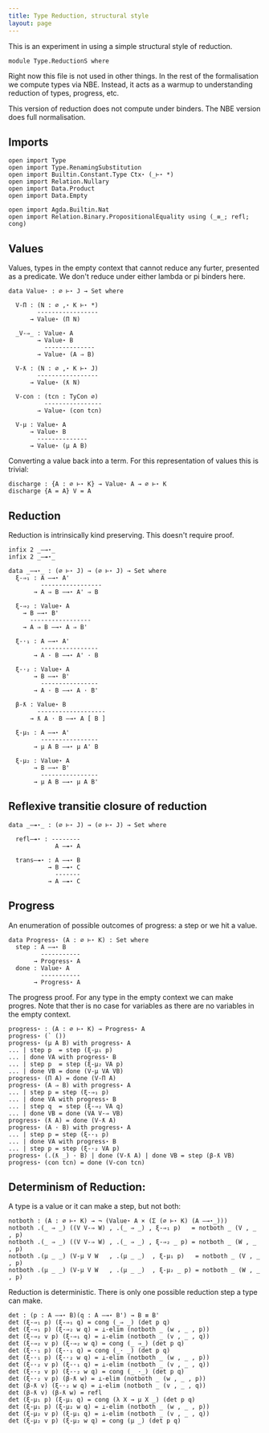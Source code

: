 ```yaml
---
title: Type Reduction, structural style
layout: page
---
```


This is an experiment in using a simple structural style of reduction.

```
module Type.ReductionS where
```

Right now this file is not used in other things. In the rest of the
formalisation we compute types via NBE. Instead, it acts as a warmup
to understanding reduction of types, progress, etc.

This version of reduction does not compute under binders. The NBE
version does full normalisation.

## Imports

```
open import Type
open import Type.RenamingSubstitution
open import Builtin.Constant.Type Ctx⋆ (_⊢⋆ *)
open import Relation.Nullary
open import Data.Product
open import Data.Empty

open import Agda.Builtin.Nat
open import Relation.Binary.PropositionalEquality using (_≡_; refl; cong)
```

## Values

Values, types in the empty context that cannot reduce any furter,
presented as a predicate. We don't reduce under either lambda or pi
binders here.

```
data Value⋆ : ∅ ⊢⋆ J → Set where

  V-Π : (N : ∅ ,⋆ K ⊢⋆ *)
        -----------------
      → Value⋆ (Π N)

  _V-⇒_ : Value⋆ A
        → Value⋆ B
          --------------
        → Value⋆ (A ⇒ B)

  V-ƛ : (N : ∅ ,⋆ K ⊢⋆ J)
        -----------------
      → Value⋆ (ƛ N)

  V-con : (tcn : TyCon ∅)
          ----------------
        → Value⋆ (con tcn)

  V-μ : Value⋆ A
      → Value⋆ B
        --------------
      → Value⋆ (μ A B)
```

Converting a value back into a term. For this representation of values
this is trivial:

```
discharge : {A : ∅ ⊢⋆ K} → Value⋆ A → ∅ ⊢⋆ K
discharge {A = A} V = A
```

## Reduction

Reduction is intrinsically kind preserving. This doesn't require proof.

```
infix 2 _—→⋆_
infix 2 _—↠⋆_

data _—→⋆_ : (∅ ⊢⋆ J) → (∅ ⊢⋆ J) → Set where
  ξ-⇒₁ : A —→⋆ A'
         -----------------
       → A ⇒ B —→⋆ A' ⇒ B

  ξ-⇒₂ : Value⋆ A
    → B —→⋆ B'
      -----------------
    → A ⇒ B —→⋆ A ⇒ B'

  ξ-·₁ : A —→⋆ A'
         ----------------
       → A · B —→⋆ A' · B

  ξ-·₂ : Value⋆ A
       → B —→⋆ B'
         ----------------
       → A · B —→⋆ A · B'

  β-ƛ : Value⋆ B
        -------------------
      → ƛ A · B —→⋆ A [ B ]

  ξ-μ₁ : A —→⋆ A'
         ----------------
       → μ A B —→⋆ μ A' B

  ξ-μ₂ : Value⋆ A
       → B —→⋆ B'
         ----------------
       → μ A B —→⋆ μ A B'
```

## Reflexive transitie closure of reduction

```
data _—↠⋆_ : (∅ ⊢⋆ J) → (∅ ⊢⋆ J) → Set where

  refl—↠⋆ : --------
             A —↠⋆ A

  trans—↠⋆ : A —→⋆ B
           → B —↠⋆ C
             -------
           → A —↠⋆ C
```

## Progress

An enumeration of possible outcomes of progress: a step or we hit a value.

```
data Progress⋆ (A : ∅ ⊢⋆ K) : Set where
  step : A —→⋆ B
         -----------
       → Progress⋆ A
  done : Value⋆ A
         -----------
       → Progress⋆ A
```

The progress proof. For any type in the empty context we can make
progres. Note that ther is no case for variables as there are no
variables in the empty context.

```
progress⋆ : (A : ∅ ⊢⋆ K) → Progress⋆ A
progress⋆ (` ())
progress⋆ (μ A B) with progress⋆ A
... | step p  = step (ξ-μ₁ p)
... | done VA with progress⋆ B
... | step p  = step (ξ-μ₂ VA p)
... | done VB = done (V-μ VA VB)
progress⋆ (Π A) = done (V-Π A)
progress⋆ (A ⇒ B) with progress⋆ A
... | step p = step (ξ-⇒₁ p)
... | done VA with progress⋆ B
... | step q  = step (ξ-⇒₂ VA q)
... | done VB = done (VA V-⇒ VB)
progress⋆ (ƛ A) = done (V-ƛ A)
progress⋆ (A · B) with progress⋆ A
... | step p = step (ξ-·₁ p)
... | done VA with progress⋆ B
... | step p = step (ξ-·₂ VA p)
progress⋆ (.(ƛ _) · B) | done (V-ƛ A) | done VB = step (β-ƛ VB)
progress⋆ (con tcn) = done (V-con tcn)
```

## Determinism of Reduction:

A type is a value or it can make a step, but not both:

```
notboth : (A : ∅ ⊢⋆ K) → ¬ (Value⋆ A × (Σ (∅ ⊢⋆ K) (A —→⋆_)))
notboth .(_ ⇒ _) ((V V-⇒ W) , .(_ ⇒ _) , ξ-⇒₁ p)   = notboth _ (V , _ , p)
notboth .(_ ⇒ _) ((V V-⇒ W) , .(_ ⇒ _) , ξ-⇒₂ _ p) = notboth _ (W , _ , p)
notboth .(μ _ _) (V-μ V W   , .(μ _ _)  , ξ-μ₁ p)   = notboth _ (V , _ , p)
notboth .(μ _ _) (V-μ V W   , .(μ _ _)  , ξ-μ₂ _ p) = notboth _ (W , _ , p)
```

Reduction is deterministic. There is only one possible reduction step
a type can make.

```
det : (p : A —→⋆ B)(q : A —→⋆ B') → B ≡ B'
det (ξ-⇒₁ p) (ξ-⇒₁ q) = cong (_⇒ _) (det p q)
det (ξ-⇒₁ p) (ξ-⇒₂ w q) = ⊥-elim (notboth _ (w , _ , p))
det (ξ-⇒₂ v p) (ξ-⇒₁ q) = ⊥-elim (notboth _ (v , _ , q))
det (ξ-⇒₂ v p) (ξ-⇒₂ w q) = cong (_ ⇒_) (det p q)
det (ξ-·₁ p) (ξ-·₁ q) = cong (_· _) (det p q)
det (ξ-·₁ p) (ξ-·₂ w q) = ⊥-elim (notboth _ (w , _ , p))
det (ξ-·₂ v p) (ξ-·₁ q) = ⊥-elim (notboth _ (v , _ , q))
det (ξ-·₂ v p) (ξ-·₂ w q) = cong (_ ·_) (det p q)
det (ξ-·₂ v p) (β-ƛ w) = ⊥-elim (notboth _ (w , _ , p))
det (β-ƛ v) (ξ-·₂ w q) = ⊥-elim (notboth _ (v , _ , q))
det (β-ƛ v) (β-ƛ w) = refl
det (ξ-μ₁ p) (ξ-μ₁ q) = cong (λ X → μ X _) (det p q)
det (ξ-μ₁ p) (ξ-μ₂ w q) = ⊥-elim (notboth _ (w , _ , p))
det (ξ-μ₂ v p) (ξ-μ₁ q) = ⊥-elim (notboth _ (v , _ , q))
det (ξ-μ₂ v p) (ξ-μ₂ w q) = cong (μ _) (det p q)
```
